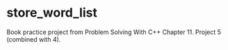 # store_word_list
Book practice project from Problem Solving With C++ Chapter 11. Project 5 (combined with 4).
